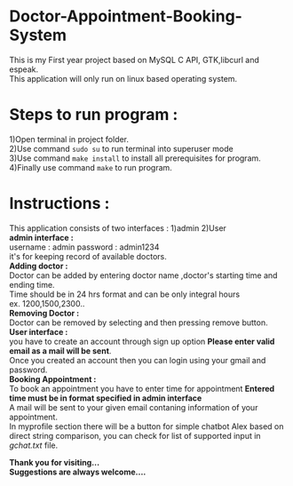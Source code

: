 
# Doctor-Appointment-Booking-System  
This is my First year project based on MySQL C API, GTK,libcurl and espeak.  
This application will only run on linux based operating system.  
  
  
# Steps to run program :  
1)Open terminal in project folder.  
2)Use command `sudo su` to run terminal into superuser mode  
3)Use command `make install` to install all prerequisites for program.  
4)Finally use command `make` to run program.  
  
# Instructions :  
This application consists of two interfaces : 1)admin 2)User  
       **admin interface :**   
        username : admin password : admin1234  
        it's for keeping record of available doctors.  
        **Adding doctor :**  
          Doctor can be added by entering doctor name ,doctor's starting time and ending time.  
          Time should be in 24 hrs format and can be only integral hours  
              ex. 1200,1500,2300..  
        **Removing Doctor :**   
          Doctor can be removed by selecting and then pressing remove button.  
    **User interface :**  
        you have to create an account through sign up option **Please enter valid email as a mail will be sent**.  
        Once you created an account then you can login using your gmail and password.  
        **Booking Appointment :**  
            To book an appointment you have to enter time for appointment **Entered time must be in format specified in admin interface**  
            A mail will be sent to your given email contaning information of your appointment.  
            In myprofile section there will be a button for simple chatbot Alex based on direct string comparison, you can check for list of supported input in *gchat.txt* file.  
        
**Thank you for visiting...  
Suggestions are always welcome....**
